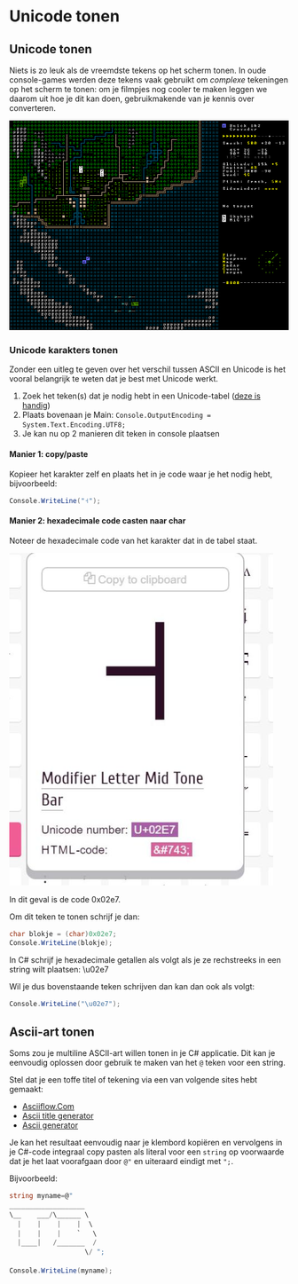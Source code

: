 # Unicode tonen

## Unicode tonen

Niets is zo leuk als de vreemdste tekens op het scherm tonen. In oude console-games werden deze tekens vaak gebruikt om _complexe_ tekeningen op het scherm te tonen: om je filmpjes nog cooler te maken leggen we daarom uit hoe je dit kan doen, gebruikmakende van je kennis over converteren.

![Dwarven fortress](../../.gitbook/assets/kerosenethunder_mockup%20%282%29%20%281%29.png)

### Unicode karakters tonen

Zonder een uitleg te geven over het verschil tussen ASCII en Unicode is het vooral belangrijk te weten dat je best met Unicode werkt.

1. Zoek het teken\(s\) dat je nodig hebt in een Unicode-tabel \([deze is handig](https://unicode-table.com/en/)\)
2. Plaats bovenaan je Main: `Console.OutputEncoding = System.Text.Encoding.UTF8;`
3. Je kan nu op 2 manieren dit teken in console plaatsen

#### Manier 1: copy/paste

Kopieer het karakter zelf en plaats het in je code waar je het nodig hebt, bijvoorbeeld:

```csharp
Console.WriteLine("˧");
```

#### Manier 2: hexadecimale code casten naar char

Noteer de hexadecimale code van het karakter dat in de tabel staat.

![](../../.gitbook/assets/letter%20%282%29.jpg)

In dit geval is de code 0x02e7.

Om dit teken te tonen schrijf je dan:

```csharp
char blokje = (char)0x02e7;
Console.WriteLine(blokje);
```

In C\# schrijf je hexadecimale getallen als volgt als je ze rechstreeks in een string wilt plaatsen: \u02e7

Wil je dus bovenstaande teken schrijven dan kan dan ook als volgt:

```csharp
Console.WriteLine("\u02e7");
```

## Ascii-art tonen

Soms zou je multiline ASCII-art willen tonen in je C\# applicatie. Dit kan je eenvoudig oplossen door gebruik te maken van het `@` teken voor een string.

Stel dat je een toffe titel of tekening via een van volgende sites hebt gemaakt:

* [Asciiflow.Com](http://asciiflow.com/)
* [Ascii title generator](http://patorjk.com/software/taag/#p=display&f=Graffiti&t=Type%20Something%20)
* [Ascii generator](http://www.network-science.de/ascii/)

Je kan het resultaat eenvoudig naar je klembord kopiëren en vervolgens in je C\#-code integraal copy pasten als literal voor een `string` op voorwaarde dat je het laat voorafgaan door `@"` en uiteraard eindigt met `";`.

Bijvoorbeeld:

```csharp
string myname=@"
___________________   
\__    ___/\______ \  
  |    |    |    |  \ 
  |    |    |    `   \
  |____|   /_______  /
                   \/ ";

Console.WriteLine(myname);
```


